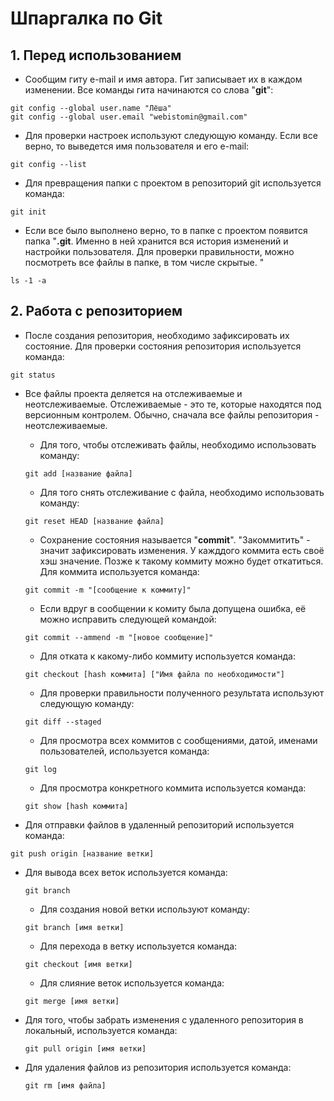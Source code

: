 # Шпаргалка по Git

## 1. Перед использованием

* Сообщим гиту e-mail и имя автора. Гит записывает их в каждом изменении. Все команды гита начинаются со слова "**git**":
```
git config --global user.name "Лёша"
git config --global user.email "webistomin@gmail.com"
```
* Для проверки настроек используют следующую команду. Если все верно, то выведется имя пользователя и его e-mail:
```
git config --list
```
* Для превращения папки с проектом в репозиторий git используется команда:
```
git init
```
* Если все было выполнено верно, то в папке с проектом появится папка "**.git**. Именно в ней хранится вся история изменений и настройки пользователя. Для проверки правильности, можно посмотреть все файлы в папке, в том числе скрытые. "
```
ls -1 -a
```

## 2. Работа с репозиторием

* После создания репозитория, необходимо зафиксировать их состояние. Для проверки состояния репозитория используется команда:
```
git status
```

* Все файлы проекта деляется на отслеживаемые и неотслеживаемые. Отслеживаемые - это те, которые находятся под версионным контролем. Обычно, сначала все файлы репозитория - неотслеживаемые.

    + Для того, чтобы отслеживать файлы, необходимо использовать команду:
    ```
    git add [название файла]
    ``` 
    + Для того снять отслеживание с файла, необходимо использовать команду:
     ```
     git reset HEAD [название файла]
     ``` 
    + Сохранение состояния называется "**commit**". "Закоммитить" - значит зафиксировать изменения. У кажддого коммита есть своё хэш значение. Позже к такому коммиту можно будет откатиться. Для коммита используется команда: 
    ```
    git commit -m "[сообщение к коммиту]"
    ```
    + Если вдруг в сообщении к комиту была допущена ошибка, её можно исправить следующей командой:
    ```
    git сommit --ammend -m "[новое сообщение]"
    ```
    + Для отката к какому-либо коммиту используется команда: 
     ```
     git checkout [hash коммита] ["Имя файла по необходимости"]
     ```
    + Для проверки правильности полученного результата используют следующую команду: 
     ```
     git diff --staged 
     ```
    + Для просмотра всех коммитов с сообщениями, датой, именами пользователей, используется команда:
    ```
    git log
    ``` 
    + Для просмотра конкретного коммита используется команда:
    ```
    git show [hash коммита]
    ``` 
    
* Для отправки файлов в удаленный репозиторий используется команда:
```
git push origin [название ветки]
```
* Для вывода всех веток используется команда:
    ```
    git branch
    ```

   + Для создания новой ветки используют команду:
   ```
   git branch [имя ветки]
   ```
   
   + Для перехода в ветку используется команда:
    ```
    git checkout [имя ветки]
    ```
    
   + Для слияние веток используется команда:
    ```
    git merge [имя ветки]
    ```
* Для того, чтобы забрать изменения с удаленного репозитория в локальный, используется команда:
    ```
    git pull origin [имя ветки]
    ```

* Для удаления файлов из репозитория используется команда:
    ```
    git rm [имя файла]
    ```
   
    
